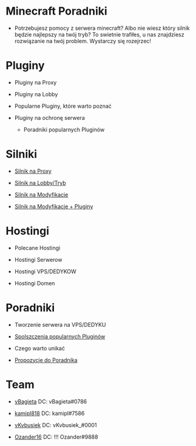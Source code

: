 

# Minecraft Poradniki

 - Potrzebujesz pomocy z serwera minecraft? Albo nie wiesz który silnik będzie najlepszy na twój tryb? To swietnie trafiłes, u nas znajdziesz 
rozwiązanie na twój problem. Wystarczy się rozejrzec!

# Pluginy

 - Pluginy na Proxy 

 - Pluginy na Lobby

 - Popularne Pluginy, które warto poznać 

 - Pluginy na ochronę serwera

   - Poradniki popularnych Pluginów 

# Silniki

 - [Silnik na Proxy](https://github.com/vBagieta/Minecraft/blob/main/Silniki/silnik-proxy.md)

 - [Silnik na Lobby/Tryb](https://github.com/vBagieta/Minecraft/blob/main/Silniki/silnik.md)

 - [Silnik na Modyfikacje](https://github.com/vBagieta/Minecraft/blob/main/Silniki/silnik-mody.md)

 - [Silnik na Modyfikacje + Pluginy](https://github.com/vBagieta/Minecraft/blob/main/Silniki/silnik-mody-pluginy.md)

# Hostingi

 - Polecane Hostingi

 - Hostingi Serwerow

 - Hostingi VPS/DEDYKOW

 - Hostingi Domen

# Poradniki

 - Tworzenie serwera na VPS/DEDYKU

- [Spolszczenia popularnych Pluginów](https://github.com/vBagieta/Minecraft/blob/main/Poradniki/poradnik-spolszczenia.md)

- Czego warto unikać

- [Propozycje do Poradnika](https://github.com/vBagieta/Minecraft/issues)

# Team

- [vBagieta](https://github.com/vBagieta/) DC: vBagieta#0786

- [kamipl818](https://github.com/kamipl818/) DC: kamipl#7586

- [vKvbusiek](https://github.com/Kvbusiek/) DC: vKvbusiek_#0001

- [Ozander16](https://github.com/Ozander16/) DC: !!! Ozander#9888
